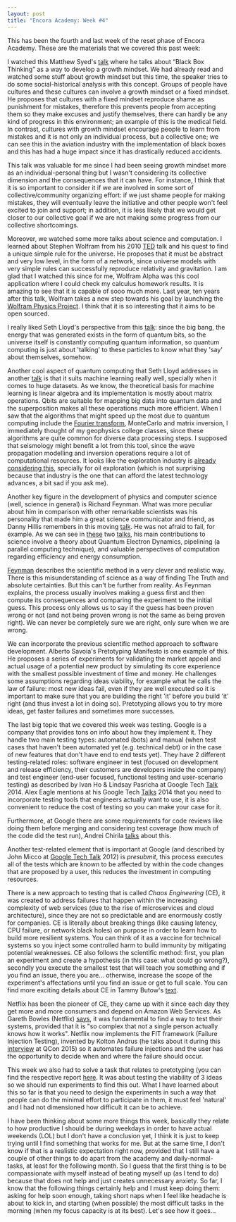 ```yaml
---
layout: post
title: "Encora Academy: Week #4"
---
```


This has been the fourth and last week of the reset phase of Encora Academy. These are the materials that we covered this past week:

I watched this Matthew Syed's [talk](https://www.youtube.com/watch?v=MmVCYqs3mko) where he talks about “Black Box Thinking” as a way to develop a growth mindset. We had already read and watched some stuff about growth mindset but this time, the speaker tries to do some social-historical analysis with this concept. Groups of people have cultures and these cultures can involve a growth mindset or a fixed mindset. He proposes that cultures with a fixed mindset reproduce shame as punishment for mistakes, therefore this prevents people from accepting them so they make excuses and justify themselves, there can hardly be any kind of progress in this environment; an example of this is the medical field. In contrast, cultures with growth mindset encourage people to learn from mistakes and it is not only an individual process, but a collective one; we can see this in the aviation industry with the implementation of black boxes and this has had a huge impact since it has drastically reduced accidents. 

This talk was valuable for me since I had been seeing growth mindset more as an individual-personal thing but I wasn't considering its collective dimension and the consequences that it can have. For instance, I think that it is so important to consider it if we are involved in some sort of collective/community organizing effort: if we just shame people for making mistakes, they will eventually leave the initiative and other people won't feel excited to join and support; in addition, it is less likely that we would get closer to our collective goal if we are not making some progress from our collective shortcomings. 

Moreover, we watched some more talks about science and computation. I learned about Stephen Wolfram from his 2010 [TED](https://www.youtube.com/watch?v=60P7717-XOQ) talk and his quest to find a unique simple rule for the universe. He proposes that it must be abstract and very low level, in the form of a network, since universe models with very simple rules can successfully reproduce relativity and gravitation. I am glad that I watched this since for me, Wolfram Alpha was this cool application where I could check my calculus homework results. It is amazing to see that it is capable of sooo much more. Last year, ten years after this talk, Wolfram takes a new step towards his goal by launching the [Wolfram Physics Project](https://theconversation.com/a-new-kind-of-physics-stephen-wolfram-has-a-radical-plan-to-build-the-universe-from-dots-and-lines-136830). I think that it is so interesting that it aims to be open sourced. 

I really liked Seth Lloyd's perspective from this [talk](https://www.youtube.com/watch?v=I47TcQmYyo4): since the big bang, the energy that was generated exists in the form of quantum bits, so the universe itself is constantly computing quantum information, so quantum computing is just about 'talking' to these particles to know what they 'say' about themselves, somehow.

Another cool aspect of quantum computing that Seth Lloyd addresses in another  [talk](https://www.youtube.com/watch?v=wkBPp9UovVU) is that it suits machine learning really well, specially when it comes to huge datasets. As we know, the theoretical basis for machine learning is linear algebra and its implementation is mostly about matrix operations. Qbits are suitable for mapping big data into quantum data and the superposition makes all these operations much more efficient. When I saw that the algorithms that might speed up the most due to quantum computing include the [Fourier transform](https://www.cs.bham.ac.uk/internal/courses/intro-mqc/current/lecture06_handout.pdf), MonteCarlo and matrix inversion, I immediately thought of my geophysics college classes, since these algorithms are quite common for diverse data processing steps. I supposed that seismology might benefit a lot from this tool, since the wave propagation modelling and inversion operations require a lot of computational resources. It looks like the exploration industry is [already considering this](https://www.crewes.org/ForOurSponsors/ConferenceAbstracts/2018/SEG/Moradi_SEG_2018.pdf), specially for oil exploration (which is not surprising because that industry is the one that can afford the latest technology advances, a bit sad if you ask me).

Another key figure in the development of physics and computer science (well, science in general) is Richard Feynman. What was more peculiar about him in comparison with other remarkable scientists was his personality that made him a great science communicator and friend, as Danny Hillis remembers in this moving [talk](https://www.youtube.com/watch?v=8CKW4A6jnJA). He was not afraid to fail, for example. As we can see in [these](https://www.youtube.com/watch?v=JIJw3OLB9sI) two [talks](https://www.youtube.com/watch?v=9miKIWIYi4w), his main contributions to science involve a theory about Quantum Electron Dynamics, pipelining (a parallel computing technique), and valuable perspectives of computation regarding efficiency and energy consumption.

[Feynman](https://www.youtube.com/watch?v=EYPapE-3FRw) describes the scientific method in a very clever and realistic way.  There is this misunderstanding of science as a way of finding The Truth and absolute certainties. But this can't be further from reality. As Feynman explains, the process usually involves making a guess first and then compute its consequences and comparing the experiment to the initial guess. This process only allows us to say if the guess has been proven wrong or not (and not being proven wrong is not the same as being proven right). We can never be completely sure we are right, only sure when we are wrong.

We can incorporate the previous scientific method approach to software development. Alberto Savoia's Pretotyping Manifesto is one example of this. He proposes a series of experiments for validating the market appeal and actual usage of a potential new product by simulating its core experience with the smallest possible investment of time and money. He challenges some assumptions regarding ideas viability, for example what he calls the law of failure: most new ideas fail, even if they are well executed so it is important to make sure that you are building the right 'it' before you build 'it' right (and thus invest a lot in doing so). Pretotyping allows you to try more ideas, get faster failures and sometimes more successes.

The last big topic that we covered this week was testing. Google is a company that provides tons on info about how they implement it. They handle two main testing types: automated (bots) and manual (when test cases that haven't been automated yet (e.g. technical debt) or in the case of new features that don't have end to end tests yet). They have 2 different testing-related roles: software engineer in test (focused on development and release efficiency, their customers are developers inside the company) and test engineer (end-user focused, functional testing and user-scenario testing) as described by Ivan Ho & Lindsay Pasricha at Google Tech [Talk](https://www.youtube.com/watch?v=p9bEc6oC6vw) 2014. Alex Eagle mentions at his Google Tech [Talks](https://www.youtube.com/watch?v=J7c0Bw840X8) 2014 that you need to incorporate testing tools that engineers actually want to use, it is also convenient to reduce the cost of testing so you can make your case for it. 

Furthermore, at Google there are some requirements for code reviews like doing them before merging and considering test coverage (how much of the code did the test run), Andrei Chirila [talks](https://www.youtube.com/watch?v=4bublRBCLVQ) about this.

Another test-related element that is important at Google (and described by John Micco at [Google Tech Talk](https://www.youtube.com/watch?v=KH2_sB1A6lA) 2012) is *presubmit*, this process executes all of the tests which are known to be affected by within the code changes that are proposed by a user, this reduces the investment in computing resources.

There is a new approach to testing that is called *Chaos Engineering* (CE), it was created to address failures that happen within the increasing complexity of web services (due to the rise of microservices and cloud architecture), since they are not so predictable and are enormously costly for companies. CE is literally about breaking things (like causing latency, CPU failure, or network black holes) on purpose in order to learn how to build more resilient systems. You can think of it as a vaccine for technical systems so you inject some controlled harm to build immunity by mitigating potential weaknesses. CE also follows the scientific method: first, you plan an experiment and create a hypothesis (in this case: what could go wrong?), secondly you execute the smallest test that will teach you something and if you find an issue, there you are... otherwise, increase the scope of the experiment's affectations until you find an issue or get to full scale. You can find more exciting details about CE in Tammy Butow's [text](https://www.gremlin.com/community/tutorials/chaos-engineering-the-history-principles-and-practice/).

Netflix has been the pioneer of CE, they came up with it since each day they get more and more consumers and depend on Amazon Web Services. As Gareth Bowles (Netflix) [says](https://www.youtube.com/watch?v=xkP70Zhhix4), it was fundamental to find a way to test their systems, provided that it is "so complex that not a single person actually knows how it works". Netflix now implements the FIT framework (Failure Injection Testing), invented by Kolton Andrus (he talks about it during this [interview](https://www.infoq.com/interviews/kolton-andrus-on-breaking-things-at-netflix/) at QCon 2015) so it automates failure injections and the user has the opportunity to decide when and where the failure should occur.

This week we also had to solve a task that relates to pretotyping (you can find the respective report [here](https://github.com/3r3n-n/3r3n-n.github.io/blob/main/otherfiles/3_tested_ideas.pdf). It was about testing the viability of 3 ideas so we should run experiments to find this out. What I have learned about this so far is that you need to design the experiments in such a way that people can do the minimal effort to participate in them, it must feel 'natural' and I had not dimensioned how difficult it can be to achieve. 

I have been thinking about some more things this week, basically they relate to how productive I should be during weekdays in order to have actual weekends (LOL) but I don't have a conclusion yet, I think it is just to keep trying until I find something that works for me. But at the same time, I don't know if that is a realistic expectation right now, provided that I still have a couple of other things to do apart from the academy and daily-normal-tasks, at least for the following month. So I guess that the first thing is to be compassionate with myself instead of beating myself up (as I tend to do) because that does not help and just creates unnecessary anxiety. So far, I know that the following things certainly help and I must keep doing them: asking for help soon enough, taking short naps when I feel like headache is about to kick in, and starting (when possible) the most difficult tasks in the morning (when my focus capacity is at its best). Let's see how it goes...
